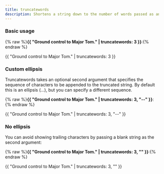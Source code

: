 ```yaml
---
title: truncatewords
description: Shortens a string down to the number of words passed as an argument. If the specified number of words is less than the number of words in the string, an ellipsis (…) is appended to the string.
---
```

### Basic usage

{% raw %}**{{ "Ground control to Major Tom." | truncatewords: 3 }}**:{% endraw %}

{{ "Ground control to Major Tom." | truncatewords: 3 }}

### Custom ellipsis

Truncatewords takes an optional second argument that specifies the sequence of characters to be appended to the truncated string. By default this is an ellipsis (…), but you can specify a different sequence.

{% raw %}**{{ "Ground control to Major Tom." | truncatewords: 3, "--" }}**:{% endraw %}

{{ "Ground control to Major Tom." | truncatewords: 3, "--" }}

### No ellipsis

You can avoid showing trailing characters by passing a blank string as the second argument:

{% raw %}**{{ "Ground control to Major Tom." | truncatewords: 3, "" }}**:{% endraw %}

{{ "Ground control to Major Tom." | truncatewords: 3, "" }}